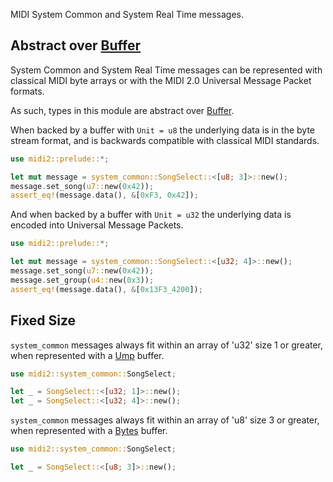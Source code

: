 MIDI System Common and System Real Time messages.

## Abstract over [Buffer](crate::buffer::Buffer)

System Common and System Real Time messages can be represented
with classical MIDI byte arrays or with the MIDI 2.0 Universal 
Message Packet formats.

As such, types in this module are abstract over [Buffer](crate::buffer::Buffer).

When backed by a buffer with `Unit = u8` the underlying data is in the
byte stream format, and is backwards compatible with classical MIDI
standards.

```rust
use midi2::prelude::*;

let mut message = system_common::SongSelect::<[u8; 3]>::new();
message.set_song(u7::new(0x42));
assert_eq!(message.data(), &[0xF3, 0x42]);
```

And when backed by a buffer with `Unit = u32` the underlying data is 
encoded into Universal Message Packets.

```rust
use midi2::prelude::*;

let mut message = system_common::SongSelect::<[u32; 4]>::new();
message.set_song(u7::new(0x42));
message.set_group(u4::new(0x3));
assert_eq!(message.data(), &[0x13F3_4200]);
```

## Fixed Size

`system_common` messages always fit within an 
array of 'u32' size 1 or greater, when represented 
with a [Ump](crate::buffer::Ump) buffer.

```rust
use midi2::system_common::SongSelect;

let _ = SongSelect::<[u32; 1]>::new();
let _ = SongSelect::<[u32; 4]>::new();
```

`system_common` messages always fit within an 
array of 'u8' size 3 or greater, when represented 
with a [Bytes](crate::buffer::Bytes) buffer.

```rust
use midi2::system_common::SongSelect;

let _ = SongSelect::<[u8; 3]>::new();
```
